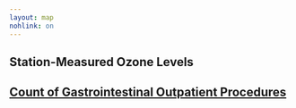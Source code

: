 ```yaml
---
layout: map
nohlink: on
---
```


## Station-Measured Ozone Levels
<div id='ozone'></div>  

## [Count of Gastrointestinal Outpatient Procedures](http://catalog.data.gov/dataset/outpatient-procedures-volume/resource/af370823-8af4-414e-bf65-ca1b7f6f3fa0)
<div id='gastro'></div>  

<div id='temp'></div>
<script>
  usmap("/assets/cmaq/ozone.csv","ozone",800,"#ozone",7,7,1);
  usmap("/assets/Hospital_Outpatient/gastro.csv","gastro",800,"#gastro",4,4,1,'orig',0,0,1500);
  //usmap("/assets/Hospital_Outpatient/outpatient_vol.csv","Gastrointestinal",800,"#temp",4,4,1,'orig',0,0,1500);
</script>
